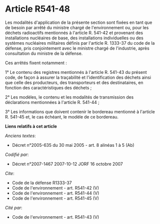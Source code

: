 # Article R541-48

Les modalités d'application de la présente section sont fixées en tant que de besoin par arrêté du ministre chargé de
l'environnement ou, pour les déchets radioactifs mentionnés à l'article R. 541-42 et provenant des installations nucléaires
de base, des installations individuelles ou des systèmes nucléaires militaires définis par l'article R. 1333-37 du code de la
défense, pris conjointement avec le ministre chargé de l'industrie, après consultation du ministre de la défense.

Ces arrêtés fixent notamment :

1° Le contenu des registres mentionnés à l'article R. 541-43 du présent code, de façon à assurer la traçabilité et
l'identification des déchets ainsi que celle des producteurs, des transporteurs et des destinataires, en fonction des
caractéristiques des déchets ;

2° Les modèles, le contenu et les modalités de transmission des déclarations mentionnées à l'article R. 541-44 ;

3° Les informations que doivent contenir le bordereau mentionné à l'article R. 541-45 et, le cas échéant, le modèle de ce
bordereau.

**Liens relatifs à cet article**

_Anciens textes_:

  - Décret n°2005-635 du 30 mai 2005 - art. 8 alinéas 1 à 5 (Ab)

_Codifié par_:

  - Décret n°2007-1467 2007-10-12 JORF 16 octobre 2007

_Cite_:

  - Code de la défense R1333-37
  - Code de l'environnement - art. R541-42 (V)
  - Code de l'environnement - art. R541-44 (V)
  - Code de l'environnement - art. R541-45 (V)

_Cité par_:

  - Code de l'environnement - art. R541-43 (V)
